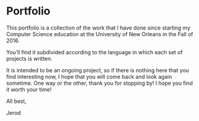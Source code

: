# Portfolio
This portfolio is a collection of the work that I have done since starting my 
Computer Science education at the University of New Orleans in the Fall of 2016.

You'll find it subdivided according to the language in which each set of projects
is written.

It is intended to be an ongoing project, so if there is nothing here that you find
interesting now, I hope that you will come back and look again sometime. One way or
the other, thank you for stopping by! I hope you find it worth your time!

All best,

Jerod
